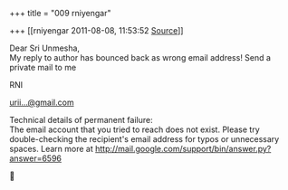 +++
title = "009 rniyengar"

+++
[[rniyengar	2011-08-08, 11:53:52 [Source](https://groups.google.com/g/bvparishat/c/wifOyIa5dbg)]]



Dear Sri Unmesha,  
My reply to author has bounced back as wrong email address! Send a  
private mail to me  
  
RNI  
  
[urii...@gmail.com]()  
  
Technical details of permanent failure:  
The email account that you tried to reach does not exist. Please try  
double-checking the recipient's email address for typos or unnecessary  
spaces. Learn more at <http://mail.google.com/support/bin/answer.py?answer=6596>  



